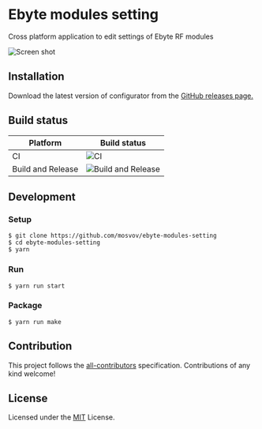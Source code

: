 # Ebyte modules setting

Cross platform application to edit settings of Ebyte RF modules

![Screen shot](https://i.imgur.com/Jphsrus.png)

## Installation

Download the latest version of configurator from the [GitHub releases page.](https://github.com/mosvov/ebyte-modules-setting/releases)

## Build status

| Platform          | Build status                                                                                                    |
| ----------------- | --------------------------------------------------------------------------------------------------------------- |
| CI                | ![CI](https://github.com/mosvov/ebyte-modules-setting/workflows/CI/badge.svg?branch=master)                     |
| Build and Release | ![Build and Release](https://github.com/mosvov/ebyte-modules-setting/workflows/Build%20and%20Release/badge.svg) |

## Development

### Setup

```
$ git clone https://github.com/mosvov/ebyte-modules-setting
$ cd ebyte-modules-setting
$ yarn
```

### Run

```
$ yarn run start
```

### Package

```
$ yarn run make
```

## Contribution

This project follows the [all-contributors](https://github.com/kentcdodds/all-contributors) specification. Contributions of any kind welcome!

## License

Licensed under the [MIT](LICENSE) License.
